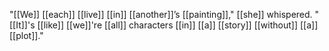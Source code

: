 "[[We]] [[each]] [[live]] [[in]] [[another]]’s [[painting]]," [[she]] whispered. "[[It]]'s [[like]] [[we]]'re [[all]] characters [[in]] [[a]] [[story]] [[without]] [[a]] [[plot]]."